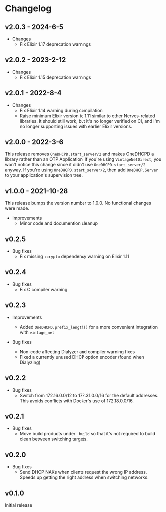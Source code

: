 # Changelog

## v2.0.3 - 2024-6-5

* Changes
  * Fix Elixir 1.17 deprecation warnings

## v2.0.2 - 2023-2-12

* Changes
  * Fix Elixir 1.15 deprecation warnings

## v2.0.1 - 2022-8-4

* Changes
  * Fix Elixir 1.14 warning during compilation
  * Raise minimum Elixir version to 1.11 similar to other Nerves-related
    libraries. It should still work, but it's no longer verified on CI, and I'm
    no longer supporting issues with earlier Elixir versions.

## v2.0.0 - 2022-3-6

This release removes `OneDHCPD.start_server/2` and makes OneDHCPD a library
rather than an OTP Application. If you're using `VintageNetDirect`, you won't
notice this change since it didn't use `OneDHCPD.start_server/2` anyway. If
you're using `OneDHCPD.start_server/2`, then add `OneDHCP.Server` to your
application's supervision tree.

## v1.0.0 - 2021-10-28

This release bumps the version number to 1.0.0. No functional changes were made.

* Improvements
  * Minor code and documention cleanup

## v0.2.5

* Bug fixes
  * Fix missing `:crypto` dependency warning on Elixir 1.11

## v0.2.4

* Bug fixes
  * Fix C compiler warning

## v0.2.3

* Improvements
  * Added `OneDHCPD.prefix_length()` for a more convenient integration with
    `vintage_net`

* Bug fixes
  * Non-code affecting Dialyzer and compiler warning fixes
  * Fixed a currently unused DHCP option encoder (found when Dialyzing)

## v0.2.2

* Bug fixes
  * Switch from 172.16.0.0/12 to 172.31.0.0/16 for the default addresses. This
    avoids conflicts with Docker's use of 172.18.0.0/16.

## v0.2.1

* Bug fixes
  * Move build products under `_build` so that it's not required to build clean
    between switching targets.

## v0.2.0

* Bug fixes
  * Send DHCP NAKs when clients request the wrong IP address. Speeds up getting
    the right address when switching networks.

## v0.1.0

Initial release
